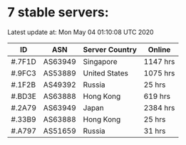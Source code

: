 # 7 stable servers:

Latest update at: Mon May 04 01:10:08 UTC 2020

| ID | ASN | Server Country | Online |
| -- | --- | -------------- | ------ |
| #.7F1D | AS63949 | Singapore | 1147 hrs |
| #.9FC3 | AS53889 | United States | 1075 hrs |
| #.1F2B | AS49392 | Russia | 25 hrs |
| #.BD3E | AS63888 | Hong Kong | 619 hrs |
| #.2A79 | AS63949 | Japan | 2384 hrs |
| #.33B9 | AS63888 | Hong Kong | 25 hrs |
| #.A797 | AS51659 | Russia | 31 hrs |

